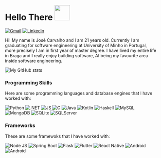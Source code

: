 # Hello There <img src="https://media.giphy.com/media/hvRJCLFzcasrR4ia7z/giphy.gif" width="50px"/>

[![Gmail](https://img.shields.io/badge/JoséCarvalho-D14836?style=for-the-badge&logo=gmail&logoColor=white)](mailto:josecarvalho.ei@gmail.com)
[![Linkedin](https://img.shields.io/badge/JoséCarvalho-0077B5?style=for-the-badge&logo=linkedin&logoColor=white)](https://www.linkedin.com/in/jose-m-carvalho/)

Hi! My name is José Carvalho and I am 21 years old. Currently I am graduating for software engineering at University of Minho in Portugal, more precisely I am in first year of master degree. I have lived my entire life in Braga and I really enjoy building software, AI being my favourite area inside software engineering. 

![My GitHub stats](https://github-readme-stats.vercel.app/api?username=josebambora&count_private=true&show_icons=true&theme=github_dark&hide=contribs&hide_border=true)

### Programming Skills

Here are some programming languages and database engines that I have worked with:

![Python](https://img.shields.io/badge/python-3670A0?style=for-the-badge&logo=python&logoColor=ffdd54)
![.NET](https://img.shields.io/badge/.NET-5C2D91?style=for-the-badge&logo=.net&logoColor=whit)
![JS](https://img.shields.io/badge/JavaScript-323330?style=for-the-badge&logo=javascript&logoColor=F7DF1E)
![C](https://img.shields.io/badge/C-00599C?style=for-the-badge&logo=c&logoColor=white)
![Java](https://img.shields.io/badge/Java-ED8B00?style=for-the-badge&logo=openjdk&logoColor=white)
![Kotlin](https://img.shields.io/badge/Kotlin-0095D5?&style=for-the-badge&logo=kotlin&logoColor=white)
![Haskell](https://img.shields.io/badge/Haskell-5e5086?style=for-the-badge&logo=haskell&logoColor=white)
![MySQL](https://img.shields.io/badge/MySQL-005C84?style=for-the-badge&logo=mysql&logoColor=white)
![MongoDB](https://img.shields.io/badge/MongoDB-4EA94B?style=for-the-badge&logo=mongodb&logoColor=white)
![SQLite](https://img.shields.io/badge/SQLite-07405E?style=for-the-badge&logo=sqlite&logoColor=white)
![SQLServer](https://img.shields.io/badge/Microsoft_SQL_Server-CC2927?style=for-the-badge&logo=microsoft-sql-server&logoColor=white)

### Frameworks

These are some framewoks that I have worked with:

![Node JS](https://img.shields.io/badge/Node.js-43853D?style=for-the-badge&logo=node.js&logoColor=white)
![Spring Boot](https://img.shields.io/badge/Spring-6DB33F?style=for-the-badge&logo=spring&logoColor=white)
![Flask](https://img.shields.io/badge/Flask-000000?style=for-the-badge&logo=flask&logoColor=white)
![Flutter](https://img.shields.io/badge/Flutter-02569B?style=for-the-badge&logo=flutter&logoColor=white)
![React Native](https://img.shields.io/badge/React_Native-20232A?style=for-the-badge&logo=react&logoColor=61DAFB)
![Android](https://img.shields.io/badge/Android-3DDC84?style=for-the-badge&logo=android&logoColor=white)
![Android](https://img.shields.io/badge/Blazor-800080?style=for-the-badge&logo=blazor&logoColor=white)
 

<!--
**JoseBambora/JoseBambora** is a ✨ _special_ ✨ repository because its `README.md` (this file) appears on your GitHub profile.

Here are some ideas to get you started:

- 🔭 I’m currently working on ...
- 🌱 I’m currently learning ...
- 👯 I’m looking to collaborate on ...
- 🤔 I’m looking for help with ...
- 💬 Ask me about ...
- 📫 How to reach me: ...
- 😄 Pronouns: ...
- ⚡ Fun fact: ...
-->
